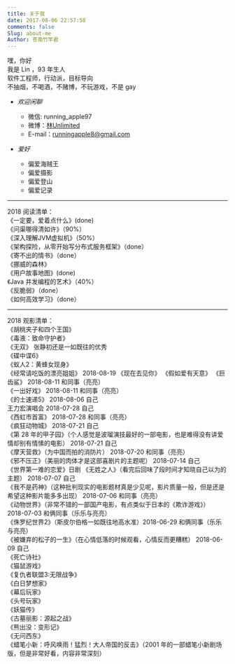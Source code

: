 ```yaml
---
title: 关于我
date: 2017-08-06 22:57:58
comments: false
Slug: about-me
Author: 苍南竹竿君
---
```

嘿，你好  
我是 Lin ，93 年生人  
软件工程师，行动派，目标导向  
不抽烟，不喝酒，不赌博，不玩游戏，不是 gay  


* *欢迎闲聊*
    * 微信: running_apple97
    * 微博：[林Unlimited](https://weibo.com/u/2903543080?refer_flag=1001030102_&is_all=1)  
    * E-mail：runningapple8@gmail.com


* *爱好*
    * 偏爱海贼王  
    * 偏爱摄影    
    * 偏爱登山  
    * 偏爱记录  

--- 

2018 阅读清单：  
《一定要，爱着点什么》(done)  
《问渠哪得清如许》（90%）  
《深入理解JVM虚拟机》（50%）  
《架构探险，从零开始写分布式服务框架》（done）  
《寄不出的情书》（done）  
《挪威的森林》  
《用户故事地图》(done)  
《Java 并发编程的艺术》（40%）  
《反脆弱》（done）  
《如何高效学习》（done）  

---

2018 观影清单：  
《胡桃夹子和四个王国》  
《毒液：致命守护者》  
《无双》 张静初还是一如既往的优秀  
《碟中谍6》  
《蚁人2：黄蜂女现身》  
《经常请吃饭的漂亮姐姐》 2018-08-19
《现在去见你》
《假如爱有天意》 
《巨齿鲨》 2018-08-11 和同事（亮亮）  
《一出好戏》 2018-08-11 和同事（亮亮）  
《的士速递5》 2018-08-06 自己  
王力宏演唱会 2018-07-28 自己  
《西虹市首富》 2018-07-28 和同事（亮亮）  
《疯狂动物城》 2018-07-21 自己  
《第 28 年的甲子园》（个人感觉是波瑠演技最好的一部电影，也是难得没有讲爱情却别有情愫的电影） 2018-07-21 自己  
《摩天营救》（为中国而拍的消防片） 2018-07-20 和同事（亮亮）  
《邪不压正》（美丽的肉体才是这部喜剧片的主题呢） 2018-07-14 自己  
《世界第一难的恋爱》日剧
《无姓之人》（看完后回味了段时间才知晓自己以为的主题） 2018-07-07 自己  
《我不是药神》（这种批判现实的电影题材真是少见呢，影片质量一般，但是还是希望这种影片能多多出现） 2018-07-06 和同事（亮亮）  
《动物世界》（非常不错的一部国产电影，有点类似于日本的《欺诈游戏》） 2018-07-03 和俩同事（乐乐与亮亮）  
《侏罗纪世界2》（斯皮尔伯格一如既往地高水准）2018-06-29 和俩同事（乐乐与亮亮）  
《被嫌弃的松子的一生》（在心情低落的时候观看，心情反而更糟糕） 2018-06-09 自己  
《死亡诗社》  
《猫鼠游戏》  
《复仇者联盟3:无限战争》  
《白日梦想家》  
《幕后玩家》  
《头号玩家》  
《妖猫传》  
《古墓丽影：源起之战》  
《熊出没：变形记》  
《无问西东》  
《蜡笔小新：呼风唤雨！猛烈！大人帝国的反击》（2001 年的一部蜡笔小新剧场版，但是非常好看，内容非常深刻）  

